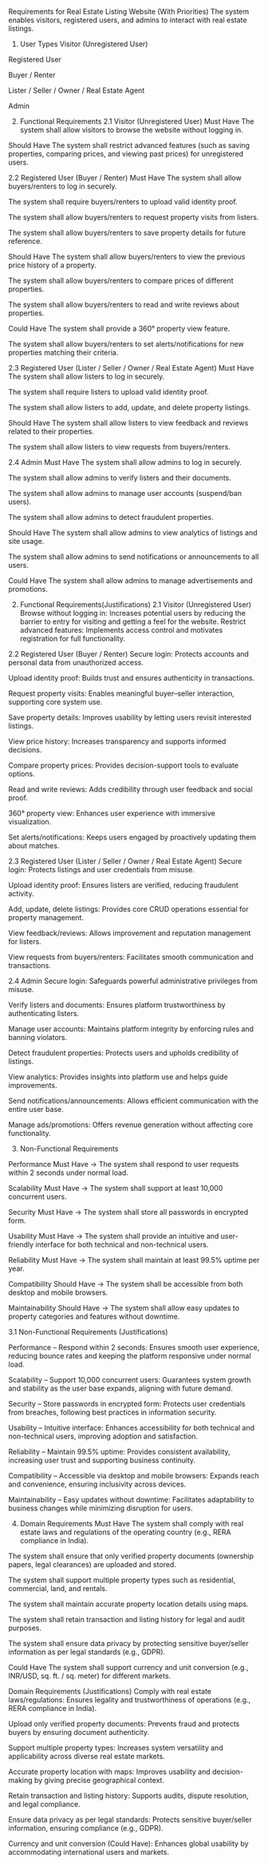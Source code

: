 Requirements for Real Estate Listing Website (With Priorities)
The system enables visitors, registered users, and admins to interact with real estate listings.

1. User Types
Visitor (Unregistered User)


Registered User


Buyer / Renter


Lister / Seller / Owner / Real Estate Agent


Admin



2. Functional Requirements
2.1 Visitor (Unregistered User)
Must Have
The system shall allow visitors to browse the website without logging in.


Should Have
The system shall restrict advanced features (such as saving properties, comparing prices, and viewing past prices) for unregistered users.



2.2 Registered User (Buyer / Renter)
Must Have
The system shall allow buyers/renters to log in securely.


The system shall require buyers/renters to upload valid identity proof.


The system shall allow buyers/renters to request property visits from listers.


The system shall allow buyers/renters to save property details for future reference.


Should Have
The system shall allow buyers/renters to view the previous price history of a property.


The system shall allow buyers/renters to compare prices of different properties.


The system shall allow buyers/renters to read and write reviews about properties.


Could Have
The system shall provide a 360° property view feature.


The system shall allow buyers/renters to set alerts/notifications for new properties matching their criteria.



2.3 Registered User (Lister / Seller / Owner / Real Estate Agent)
Must Have
The system shall allow listers to log in securely.


The system shall require listers to upload valid identity proof.


The system shall allow listers to add, update, and delete property listings.


Should Have
The system shall allow listers to view feedback and reviews related to their properties.


The system shall allow listers to view requests from buyers/renters.



2.4 Admin
Must Have
The system shall allow admins to log in securely.


The system shall allow admins to verify listers and their documents.


The system shall allow admins to manage user accounts (suspend/ban users).


The system shall allow admins to detect fraudulent properties.


Should Have
The system shall allow admins to view analytics of listings and site usage.


The system shall allow admins to send notifications or announcements to all users.


Could Have
The system shall allow admins to manage advertisements and promotions.

2) Functional Requirements(Justifications)
2.1 Visitor (Unregistered User)
Browse without logging in: Increases potential users by reducing the barrier to entry for visiting and getting a feel for the website.
Restrict advanced features: Implements access control and motivates registration for full functionality.


2.2 Registered User (Buyer / Renter)
Secure login: Protects accounts and personal data from unauthorized access.


Upload identity proof: Builds trust and ensures authenticity in transactions.


Request property visits: Enables meaningful buyer–seller interaction, supporting core system use.


Save property details: Improves usability by letting users revisit interested listings.


View price history: Increases transparency and supports informed decisions.


Compare property prices: Provides decision-support tools to evaluate options.


Read and write reviews: Adds credibility through user feedback and social proof.


360° property view: Enhances user experience with immersive visualization.


Set alerts/notifications: Keeps users engaged by proactively updating them about matches.


2.3 Registered User (Lister / Seller / Owner / Real Estate Agent)
Secure login: Protects listings and user credentials from misuse.


Upload identity proof: Ensures listers are verified, reducing fraudulent activity.


Add, update, delete listings: Provides core CRUD operations essential for property management.


View feedback/reviews: Allows improvement and reputation management for listers.


View requests from buyers/renters: Facilitates smooth communication and transactions.


2.4 Admin
Secure login: Safeguards powerful administrative privileges from misuse.


Verify listers and documents: Ensures platform trustworthiness by authenticating listers.


Manage user accounts: Maintains platform integrity by enforcing rules and banning violators.


Detect fraudulent properties: Protects users and upholds credibility of listings.


View analytics: Provides insights into platform use and helps guide improvements.


Send notifications/announcements: Allows efficient communication with the entire user base.


Manage ads/promotions: Offers revenue generation without affecting core functionality.




3. Non-Functional Requirements

Performance
Must Have → The system shall respond to user requests within 2 seconds under normal load.


Scalability
Must Have → The system shall support at least 10,000 concurrent users.


Security
Must Have → The system shall store all passwords in encrypted form.


Usability
Must Have → The system shall provide an intuitive and user-friendly interface for both technical and non-technical users.


Reliability
Must Have → The system shall maintain at least 99.5% uptime per year.


Compatibility
Should Have → The system shall be accessible from both desktop and mobile browsers.


Maintainability
Should Have → The system shall allow easy updates to property categories and features without downtime.


3.1 Non-Functional Requirements (Justifications)
   
Performance – Respond within 2 seconds: Ensures smooth user experience, reducing bounce rates and keeping the platform responsive under normal load.


Scalability – Support 10,000 concurrent users: Guarantees system growth and stability as the user base expands, aligning with future demand.


Security – Store passwords in encrypted form: Protects user credentials from breaches, following best practices in information security.


Usability – Intuitive interface: Enhances accessibility for both technical and non-technical users, improving adoption and satisfaction.


Reliability – Maintain 99.5% uptime: Provides consistent availability, increasing user trust and supporting business continuity.


Compatibility – Accessible via desktop and mobile browsers: Expands reach and convenience, ensuring inclusivity across devices.


Maintainability – Easy updates without downtime: Facilitates adaptability to business changes while minimizing disruption for users.



4. Domain Requirements
Must Have
The system shall comply with real estate laws and regulations of the operating country (e.g., RERA compliance in India).


The system shall ensure that only verified property documents (ownership papers, legal clearances) are uploaded and stored.


The system shall support multiple property types such as residential, commercial, land, and rentals.


The system shall maintain accurate property location details using maps.


The system shall retain transaction and listing history for legal and audit purposes.


The system shall ensure data privacy by protecting sensitive buyer/seller information as per legal standards (e.g., GDPR).

Could Have
The system shall support currency and unit conversion (e.g., INR/USD, sq. ft. / sq. meter) for different markets.

Domain Requirements (Justifications)
Comply with real estate laws/regulations: Ensures legality and trustworthiness of operations (e.g., RERA compliance in India).


Upload only verified property documents: Prevents fraud and protects buyers by ensuring document authenticity.


Support multiple property types: Increases system versatility and applicability across diverse real estate markets.


Accurate property location with maps: Improves usability and decision-making by giving precise geographical context.


Retain transaction and listing history: Supports audits, dispute resolution, and legal compliance.


Ensure data privacy as per legal standards: Protects sensitive buyer/seller information, ensuring compliance (e.g., GDPR).


Currency and unit conversion (Could Have): Enhances global usability by accommodating international users and markets.


